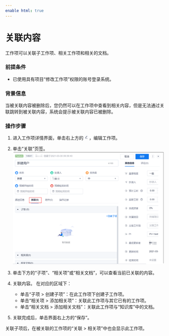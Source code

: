 ```yaml
---
enable html: true
---
```

# 关联内容

工作项可以关联子工作项、相关工作项和相关的文档。

### 前提条件
* 已使用具有项目“修改工作项”权限的账号登录系统。

### 背景信息           
当被关联内容被删除后，您仍然可以在工作项中查看到相关内容，但是无法通过关联跳转到被关联内容，系统会提示被关联内容已被删除。


### 操作步骤
1. 进入工作项详情界面，单击右上方的![](fig/modify03.png)，编辑工作项。
2. 单击“关联”页签。                     
    <img src="fig/工作项-关联.png" style="zoom:50%">
    
3. 单击下方的“子项”、“相关项”或“相关文档”，可以查看当前已关联的内容。
4. 关联内容。
     在对应的区域下：
   * 单击“子项 > 创建子项”：在此工作项下创建子工作项。
   * 单击“相关项 > 添加相关项”：关联此工作项与其它已有的工作项。
   * 单击“相关文档 > 添加相关文档”：关联此工作项与“知识库”中的文档。
5. 关联完成后，单击界面右上方的“保存”。

关联子项后，在被关联的工作项的“关联 > 相关项”中也会显示此工作项。

